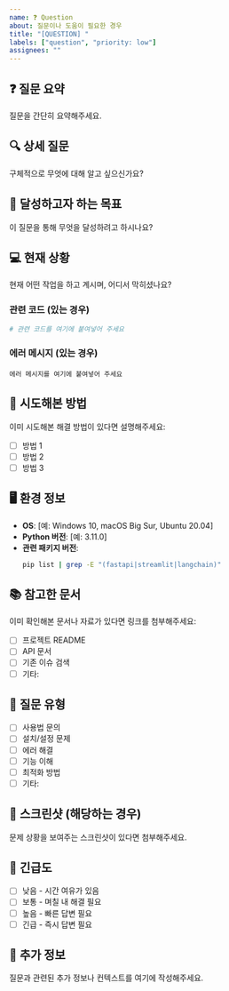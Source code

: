 ```yaml
---
name: ❓ Question
about: 질문이나 도움이 필요한 경우
title: "[QUESTION] "
labels: ["question", "priority: low"]
assignees: ""
---
```


## ❓ 질문 요약

질문을 간단히 요약해주세요.

## 🔍 상세 질문

구체적으로 무엇에 대해 알고 싶으신가요?

## 🎯 달성하고자 하는 목표

이 질문을 통해 무엇을 달성하려고 하시나요?

## 💻 현재 상황

현재 어떤 작업을 하고 계시며, 어디서 막히셨나요?

### 관련 코드 (있는 경우)

```python
# 관련 코드를 여기에 붙여넣어 주세요
```

### 에러 메시지 (있는 경우)

```
에러 메시지를 여기에 붙여넣어 주세요
```

## 🔄 시도해본 방법

이미 시도해본 해결 방법이 있다면 설명해주세요:

- [ ] 방법 1
- [ ] 방법 2
- [ ] 방법 3

## 🖥️ 환경 정보

- **OS**: [예: Windows 10, macOS Big Sur, Ubuntu 20.04]
- **Python 버전**: [예: 3.11.0]
- **관련 패키지 버전**:
  ```bash
  pip list | grep -E "(fastapi|streamlit|langchain)"
  ```

## 📚 참고한 문서

이미 확인해본 문서나 자료가 있다면 링크를 첨부해주세요:

- [ ] 프로젝트 README
- [ ] API 문서
- [ ] 기존 이슈 검색
- [ ] 기타:

## 🎯 질문 유형

- [ ] 사용법 문의
- [ ] 설치/설정 문제
- [ ] 에러 해결
- [ ] 기능 이해
- [ ] 최적화 방법
- [ ] 기타:

## 📸 스크린샷 (해당하는 경우)

문제 상황을 보여주는 스크린샷이 있다면 첨부해주세요.

## 🚨 긴급도

- [ ] 낮음 - 시간 여유가 있음
- [ ] 보통 - 며칠 내 해결 필요
- [ ] 높음 - 빠른 답변 필요
- [ ] 긴급 - 즉시 답변 필요

## 📝 추가 정보

질문과 관련된 추가 정보나 컨텍스트를 여기에 작성해주세요.
